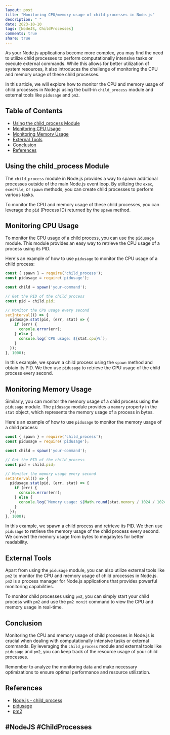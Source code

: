 ```yaml
---
layout: post
title: "Monitoring CPU/memory usage of child processes in Node.js"
description: " "
date: 2023-10-10
tags: [NodeJS, ChildProcesses]
comments: true
share: true
---
```


As your Node.js applications become more complex, you may find the need to utilize child processes to perform computationally intensive tasks or execute external commands. While this allows for better utilization of system resources, it also introduces the challenge of monitoring the CPU and memory usage of these child processes.

In this article, we will explore how to monitor the CPU and memory usage of child processes in Node.js using the built-in `child_process` module and external tools like `pidusage` and `pm2`.

## Table of Contents
- [Using the child_process Module](#using-the-child_process-module)
- [Monitoring CPU Usage](#monitoring-cpu-usage)
- [Monitoring Memory Usage](#monitoring-memory-usage)
- [External Tools](#external-tools)
- [Conclusion](#conclusion)
- [References](#references)

## Using the child_process Module

The `child_process` module in Node.js provides a way to spawn additional processes outside of the main Node.js event loop. By utilizing the `exec`, `execFile`, or `spawn` methods, you can create child processes to perform various tasks.

To monitor the CPU and memory usage of these child processes, you can leverage the `pid` (Process ID) returned by the `spawn` method.

## Monitoring CPU Usage

To monitor the CPU usage of a child process, you can use the `pidusage` module. This module provides an easy way to retrieve the CPU usage of a process using its PID.

Here's an example of how to use `pidusage` to monitor the CPU usage of a child process:

```javascript
const { spawn } = require('child_process');
const pidusage = require('pidusage');

const child = spawn('your-command');

// Get the PID of the child process
const pid = child.pid;

// Monitor the CPU usage every second
setInterval(() => {
  pidusage.stat(pid, (err, stat) => {
    if (err) {
      console.error(err);
    } else {
      console.log(`CPU usage: ${stat.cpu}%`);
    }
  });
}, 1000);
```
In this example, we spawn a child process using the `spawn` method and obtain its PID. We then use `pidusage` to retrieve the CPU usage of the child process every second.

## Monitoring Memory Usage

Similarly, you can monitor the memory usage of a child process using the `pidusage` module. The `pidusage` module provides a `memory` property in the `stat` object, which represents the memory usage of a process in bytes.

Here's an example of how to use `pidusage` to monitor the memory usage of a child process:

```javascript
const { spawn } = require('child_process');
const pidusage = require('pidusage');

const child = spawn('your-command');

// Get the PID of the child process
const pid = child.pid;

// Monitor the memory usage every second
setInterval(() => {
  pidusage.stat(pid, (err, stat) => {
    if (err) {
      console.error(err);
    } else {
      console.log(`Memory usage: ${Math.round(stat.memory / 1024 / 1024)} MB`);
    }
  });
}, 1000);
```

In this example, we spawn a child process and retrieve its PID. We then use `pidusage` to retrieve the memory usage of the child process every second. We convert the memory usage from bytes to megabytes for better readability.

## External Tools

Apart from using the `pidusage` module, you can also utilize external tools like `pm2` to monitor the CPU and memory usage of child processes in Node.js. `pm2` is a process manager for Node.js applications that provides powerful monitoring capabilities.

To monitor child processes using `pm2`, you can simply start your child process with `pm2` and use the `pm2 monit` command to view the CPU and memory usage in real-time.

## Conclusion

Monitoring the CPU and memory usage of child processes in Node.js is crucial when dealing with computationally intensive tasks or external commands. By leveraging the `child_process` module and external tools like `pidusage` and `pm2`, you can keep track of the resource usage of your child processes.

Remember to analyze the monitoring data and make necessary optimizations to ensure optimal performance and resource utilization.

## References

- [Node.js - child_process](https://nodejs.org/api/child_process.html)
- [pidusage](https://github.com/soyuka/pidusage)
- [pm2](https://pm2.keymetrics.io/)

## #NodeJS #ChildProcesses
